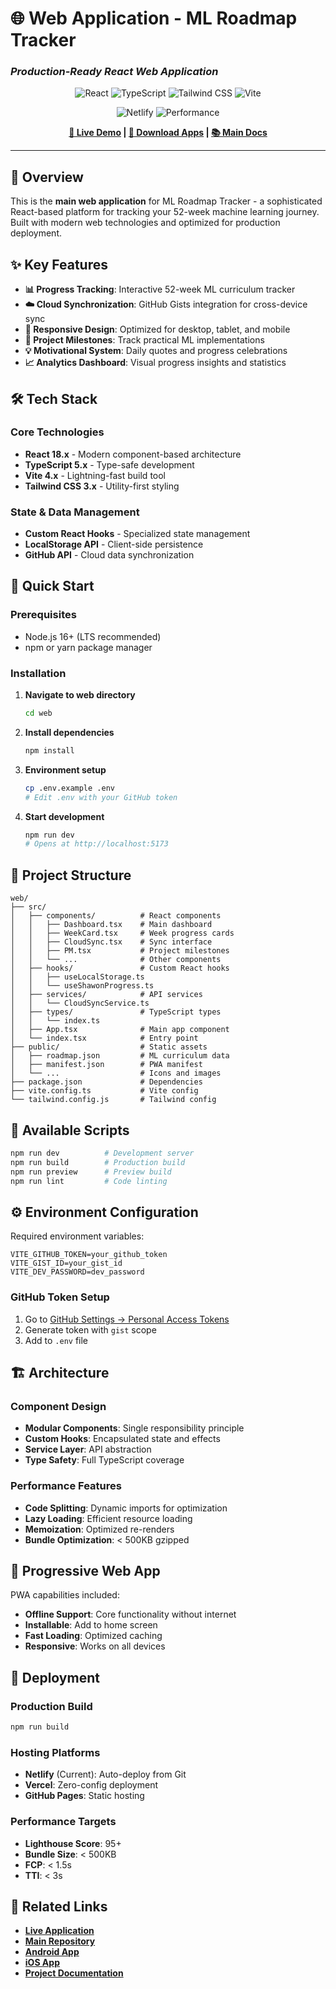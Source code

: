 # 🌐 Web Application - ML Roadmap Tracker

### _Production-Ready React Web Application_

<div align="center">
  
![React](https://img.shields.io/badge/React-18-61DAFB?style=for-the-badge&logo=react&logoColor=white)
![TypeScript](https://img.shields.io/badge/TypeScript-5.0-3178C6?style=for-the-badge&logo=typescript&logoColor=white)
![Tailwind CSS](https://img.shields.io/badge/Tailwind-3.0-06B6D4?style=for-the-badge&logo=tailwindcss&logoColor=white)
![Vite](https://img.shields.io/badge/Vite-4.0-646CFF?style=for-the-badge&logo=vite&logoColor=white)

![Netlify](https://img.shields.io/badge/Live-mlroadmap.netlify.app-00C853?style=for-the-badge&logo=netlify&logoColor=white)
![Performance](https://img.shields.io/badge/Lighthouse-95+-4FC08D?style=for-the-badge&logo=lighthouse&logoColor=white)

**[🔗 Live Demo](https://mlroadmap.netlify.app/) | [📱 Download Apps](https://github.com/Shahidur8381/-ML-Engineer-Roadmap/releases) | [📚 Main Docs](../README.md)**

</div>

---

## 🎯 Overview

This is the **main web application** for ML Roadmap Tracker - a sophisticated React-based platform for tracking your 52-week machine learning journey. Built with modern web technologies and optimized for production deployment.

## ✨ Key Features

- **📊 Progress Tracking**: Interactive 52-week ML curriculum tracker
- **☁️ Cloud Synchronization**: GitHub Gists integration for cross-device sync
- **📱 Responsive Design**: Optimized for desktop, tablet, and mobile
- **🎯 Project Milestones**: Track practical ML implementations
- **💡 Motivational System**: Daily quotes and progress celebrations
- **📈 Analytics Dashboard**: Visual progress insights and statistics

## 🛠️ Tech Stack

### Core Technologies

- **React 18.x** - Modern component-based architecture
- **TypeScript 5.x** - Type-safe development
- **Vite 4.x** - Lightning-fast build tool
- **Tailwind CSS 3.x** - Utility-first styling

### State & Data Management

- **Custom React Hooks** - Specialized state management
- **LocalStorage API** - Client-side persistence
- **GitHub API** - Cloud data synchronization

## 🚀 Quick Start

### Prerequisites

- Node.js 16+ (LTS recommended)
- npm or yarn package manager

### Installation

1. **Navigate to web directory**

   ```bash
   cd web
   ```

2. **Install dependencies**

   ```bash
   npm install
   ```

3. **Environment setup**

   ```bash
   cp .env.example .env
   # Edit .env with your GitHub token
   ```

4. **Start development**
   ```bash
   npm run dev
   # Opens at http://localhost:5173
   ```

## 📁 Project Structure

```
web/
├── src/
│   ├── components/          # React components
│   │   ├── Dashboard.tsx    # Main dashboard
│   │   ├── WeekCard.tsx     # Week progress cards
│   │   ├── CloudSync.tsx    # Sync interface
│   │   ├── PM.tsx           # Project milestones
│   │   └── ...              # Other components
│   ├── hooks/               # Custom React hooks
│   │   ├── useLocalStorage.ts
│   │   └── useShawonProgress.ts
│   ├── services/            # API services
│   │   └── CloudSyncService.ts
│   ├── types/               # TypeScript types
│   │   └── index.ts
│   ├── App.tsx              # Main app component
│   └── index.tsx            # Entry point
├── public/                  # Static assets
│   ├── roadmap.json         # ML curriculum data
│   ├── manifest.json        # PWA manifest
│   └── ...                  # Icons and images
├── package.json             # Dependencies
├── vite.config.ts           # Vite config
└── tailwind.config.js       # Tailwind config
```

## 🔧 Available Scripts

```bash
npm run dev          # Development server
npm run build        # Production build
npm run preview      # Preview build
npm run lint         # Code linting
```

## ⚙️ Environment Configuration

Required environment variables:

```env
VITE_GITHUB_TOKEN=your_github_token
VITE_GIST_ID=your_gist_id
VITE_DEV_PASSWORD=dev_password
```

### GitHub Token Setup

1. Go to [GitHub Settings → Personal Access Tokens](https://github.com/settings/tokens)
2. Generate token with `gist` scope
3. Add to `.env` file

## 🏗️ Architecture

### Component Design

- **Modular Components**: Single responsibility principle
- **Custom Hooks**: Encapsulated state and effects
- **Service Layer**: API abstraction
- **Type Safety**: Full TypeScript coverage

### Performance Features

- **Code Splitting**: Dynamic imports for optimization
- **Lazy Loading**: Efficient resource loading
- **Memoization**: Optimized re-renders
- **Bundle Optimization**: < 500KB gzipped

## 📱 Progressive Web App

PWA capabilities included:

- **Offline Support**: Core functionality without internet
- **Installable**: Add to home screen
- **Fast Loading**: Optimized caching
- **Responsive**: Works on all devices

## 🚀 Deployment

### Production Build

```bash
npm run build
```

### Hosting Platforms

- **Netlify** (Current): Auto-deploy from Git
- **Vercel**: Zero-config deployment
- **GitHub Pages**: Static hosting

### Performance Targets

- **Lighthouse Score**: 95+
- **Bundle Size**: < 500KB
- **FCP**: < 1.5s
- **TTI**: < 3s

## 🔗 Related Links

- **[Live Application](https://mlroadmap.netlify.app/)**
- **[Main Repository](https://github.com/Shahidur8381/-ML-Engineer-Roadmap)**
- **[Android App](../android%20app/README.md)**
- **[iOS App](../ios%20app/README.md)**
- **[Project Documentation](../README.md)**
